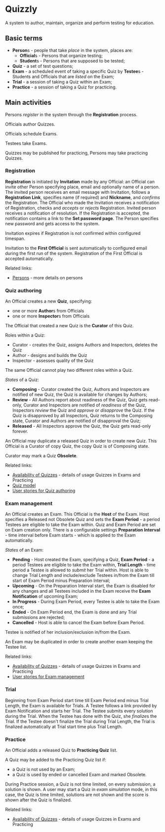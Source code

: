 # Quizzly

A system to author, maintain, organize and perform testing for education.

## Basic terms

 * **Person**s - people that take *place* in the system, places are:
   * **Official**s - Persons that organize testing;
   * **Student**s - Persons that are supposed to be tested;
 * **Quiz** - a set of test questions;
 * **Exam** - a scheduled event of taking a specific Quiz by **Testee**s - Students and Officials
 that are *listed* on the Exam;
 * **Trial** - a session of taking a Quiz within an Exam;
 * **Practice** - a session of taking a Quiz for practicing.

## Main activities
  
Persons *register* in the system through the **Registration** process.

Officials author Quizzes.

Officials schedule Exams.

Testees take Exams.

Quizzes may be published for practicing, Persons may take practicing Quizzes.

### Registration

**Registration** is initiated by **Invitation** made by any Official: an Official can invite
other Person specifying place, email and optionally name of a person. The invited person receives
an email message with Invitation, follows a **Registration Link**, specifies name (if required)
and **Nickname**, and *confirms* the Registration. The Official who made the Invitation receives
a notification of Registration, checks and *accepts* or *rejects* Registration. Invited person
receives a notification of resolution.  If the Registration is accepted, the notification
contains a link to the **Set password page**.  The Person specifies new password and gets access
to the system.

Invitation expires if Registration is not confirmed within configured timespan.

Invitation to the **First Official** is sent automatically to configured email during the
first run of the system.  Registration of the First Official is accepted automatically.

Related links:

 * [Persons](persons.md) - more details on persons

### Quiz authoring

An Official creates a new **Quiz**, specifying:

 * one or more **Author**s from Officials
 * one or more **Inspector**s from Officials

The Official that created a new Quiz is the **Curator** of this Quiz.

Roles within a Quiz:

 * Curator - creates the Quiz, assigns Authors and Inspectors, deletes the Quiz
 * Author - designs and builds the Quiz
 * Inspector - assesses quality of the Quiz

The same Official cannot play two different roles within a Quiz.

*States* of a Quiz:

 * **Composing** - Curator created the Quiz, Authors and Inspectors are notified of new Quiz,
 the Quiz is available for changes by Authors;
 * **Review** - All Authors report about readiness of the Quiz, Quiz gets read-only, Curator and
 Inspectors are notified of *readiness* of the Quiz, Inspectors *review* the Quiz and *approve*
 or *disapprove* the Quiz.  If the Quiz is disapproved by all Inspectors, Quiz returns to the
 Composing state, Curator and Authors are notified of disapproval the Quiz;
 * **Released** - All Inspectors approve the Quiz, the Quiz gets read-only forever.

An Official may duplicate a released Quiz in order to create new Quiz. This Official is a
Curator of copy Quiz, the copy Quiz is of Composing state.

Curator may mark a Quiz **Obsolete**.

Related links:

 * [Availability of Quizzes](quizzes.md) - details of usage Quizzes in Exams and Practicing
 * [Quiz model](quiz-model.md)
 * [User stories for Quiz authoring](../author/src/test/scala/quizzly/accept/QuizAuthoringSpec.scala)

### Exam management

An Official creates an Exam. This Official is the **Host** of the Exam. Host specifies a
Released not Obsolete Quiz and sets the **Exam Period** - a period Testees are eligible to take
the Exam within. Quiz and Exam Period are set on Exam creation only. There is a configurable
settings **Preparation Interval** - time interval before Exam starts - which is applied to the
Exam automatically.

*States* of an Exam:

 * **Pending** - Host created the Exam, specifying a Quiz, **Exam Period** - a period
Testees are eligible to take the Exam within, **Trial Length** - time period a Testee 
is allowed to *submit* her Trial within. Host is able to change Trial Length and include/exclude
Testees in/from the Exam till start of Exam Period minus Preparation Interval;
 * **Upcoming** - On the Preparation Interval start, the Exam is disabled for any changes
and all Testees included in the Exam receive the **Exam Notification** of upcoming Exam;
 * **In Progress** - During Exam Period, every Testee is able to take the Exam once;
 * **Ended** - On Exam Period end, the Exam is done and any Trial submissions are rejected;
 * **Cancelled** - Host is able to cancel the Exam before Exam Period. 
 
Testee is notified of her inclusion/exclusion in/from the Exam.

An Exam may be duplicated in order to create another exam keeping the Testee list.

Related links:

 * [Availability of Quizzes](quizzes.md) - details of usage Quizzes in Exams and Practicing
 * [User stories for Exam management](../school/src/test/scala/quizzly/accept/ExamManagementSpec.scala)

### Trial

Beginning from Exam Period start time till Exam Period end minus Trial Length, the Exam is
available for Trials. A Testee follows a link provided by Exam Notification and starts her
Trial. The Testee submits every solution during the Trial.  When the Testee has done with the
Quiz, she *finalize*s the Trial. If the Testee doesn't finalize the Trial during Trial Length,
the Trial is finalized automatically at Trial start time plus Trial Length.

### Practice

An Official adds a released Quiz to **Practicing Quiz** list. 

A Quiz may be added to the Practicing Quiz list if:

 * a Quiz is not used by an Exam;
 * a Quiz is used by ended or cancelled Exam and marked Obsolete.

During Practice session, a Quiz is not time limited, on every submission, a solution is shown. A
user may start a Quiz in *exam simulation* mode, in this case, the Quiz is time limited,
solutions are not shown and the score is shown after the Quiz is finalized.

Related links:

 * [Availability of Quizzes](quizzes.md) - details of usage Quizzes in Exams and Practicing



